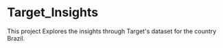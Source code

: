 # Target_Insights

This project Explores the insights through Target's dataset for the country Brazil.
